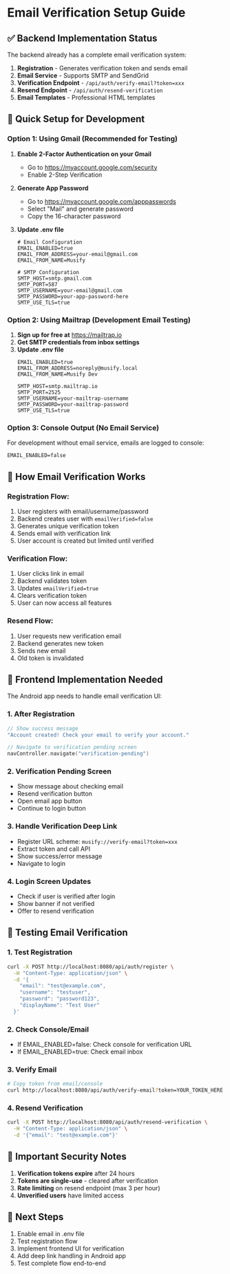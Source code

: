 # Email Verification Setup Guide

## ✅ Backend Implementation Status

The backend already has a complete email verification system:

1. **Registration** - Generates verification token and sends email
2. **Email Service** - Supports SMTP and SendGrid
3. **Verification Endpoint** - `/api/auth/verify-email?token=xxx`
4. **Resend Endpoint** - `/api/auth/resend-verification`
5. **Email Templates** - Professional HTML templates

## 🚀 Quick Setup for Development

### Option 1: Using Gmail (Recommended for Testing)

1. **Enable 2-Factor Authentication on your Gmail**
   - Go to https://myaccount.google.com/security
   - Enable 2-Step Verification

2. **Generate App Password**
   - Go to https://myaccount.google.com/apppasswords
   - Select "Mail" and generate password
   - Copy the 16-character password

3. **Update .env file**
   ```env
   # Email Configuration
   EMAIL_ENABLED=true
   EMAIL_FROM_ADDRESS=your-email@gmail.com
   EMAIL_FROM_NAME=Musify

   # SMTP Configuration
   SMTP_HOST=smtp.gmail.com
   SMTP_PORT=587
   SMTP_USERNAME=your-email@gmail.com
   SMTP_PASSWORD=your-app-password-here
   SMTP_USE_TLS=true
   ```

### Option 2: Using Mailtrap (Development Email Testing)

1. **Sign up for free at** https://mailtrap.io
2. **Get SMTP credentials from inbox settings**
3. **Update .env file**
   ```env
   EMAIL_ENABLED=true
   EMAIL_FROM_ADDRESS=noreply@musify.local
   EMAIL_FROM_NAME=Musify Dev

   SMTP_HOST=smtp.mailtrap.io
   SMTP_PORT=2525
   SMTP_USERNAME=your-mailtrap-username
   SMTP_PASSWORD=your-mailtrap-password
   SMTP_USE_TLS=true
   ```

### Option 3: Console Output (No Email Service)

For development without email service, emails are logged to console:
```env
EMAIL_ENABLED=false
```

## 🔧 How Email Verification Works

### Registration Flow:
1. User registers with email/username/password
2. Backend creates user with `emailVerified=false`
3. Generates unique verification token
4. Sends email with verification link
5. User account is created but limited until verified

### Verification Flow:
1. User clicks link in email
2. Backend validates token
3. Updates `emailVerified=true`
4. Clears verification token
5. User can now access all features

### Resend Flow:
1. User requests new verification email
2. Backend generates new token
3. Sends new email
4. Old token is invalidated

## 📱 Frontend Implementation Needed

The Android app needs to handle email verification UI:

### 1. **After Registration**
```kotlin
// Show success message
"Account created! Check your email to verify your account."

// Navigate to verification pending screen
navController.navigate("verification-pending")
```

### 2. **Verification Pending Screen**
- Show message about checking email
- Resend verification button
- Open email app button
- Continue to login button

### 3. **Handle Verification Deep Link**
- Register URL scheme: `musify://verify-email?token=xxx`
- Extract token and call API
- Show success/error message
- Navigate to login

### 4. **Login Screen Updates**
- Check if user is verified after login
- Show banner if not verified
- Offer to resend verification

## 🧪 Testing Email Verification

### 1. **Test Registration**
```bash
curl -X POST http://localhost:8080/api/auth/register \
  -H "Content-Type: application/json" \
  -d '{
    "email": "test@example.com",
    "username": "testuser",
    "password": "password123",
    "displayName": "Test User"
  }'
```

### 2. **Check Console/Email**
- If EMAIL_ENABLED=false: Check console for verification URL
- If EMAIL_ENABLED=true: Check email inbox

### 3. **Verify Email**
```bash
# Copy token from email/console
curl http://localhost:8080/api/auth/verify-email?token=YOUR_TOKEN_HERE
```

### 4. **Resend Verification**
```bash
curl -X POST http://localhost:8080/api/auth/resend-verification \
  -H "Content-Type: application/json" \
  -d '{"email": "test@example.com"}'
```

## 🚨 Important Security Notes

1. **Verification tokens expire** after 24 hours
2. **Tokens are single-use** - cleared after verification
3. **Rate limiting** on resend endpoint (max 3 per hour)
4. **Unverified users** have limited access

## 🎯 Next Steps

1. Enable email in .env file
2. Test registration flow
3. Implement frontend UI for verification
4. Add deep link handling in Android app
5. Test complete flow end-to-end